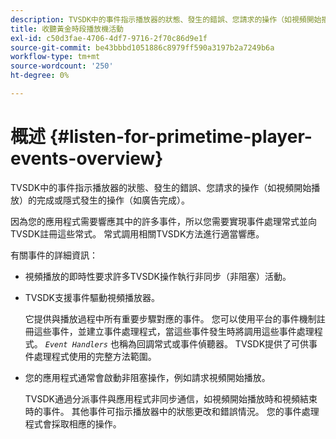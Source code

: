 ```yaml
---
description: TVSDK中的事件指示播放器的狀態、發生的錯誤、您請求的操作（如視頻開始播放）的完成或隱式發生的操作（如廣告完成）。
title: 收聽黃金時段播放機活動
exl-id: c50d3fae-4706-4df7-9716-2f70c86d9e1f
source-git-commit: be43bbbd1051886c8979ff590a3197b2a7249b6a
workflow-type: tm+mt
source-wordcount: '250'
ht-degree: 0%

---
```


# 概述 {#listen-for-primetime-player-events-overview}

TVSDK中的事件指示播放器的狀態、發生的錯誤、您請求的操作（如視頻開始播放）的完成或隱式發生的操作（如廣告完成）。

因為您的應用程式需要響應其中的許多事件，所以您需要實現事件處理常式並向TVSDK註冊這些常式。 常式調用相關TVSDK方法進行適當響應。

有關事件的詳細資訊：

* 視頻播放的即時性要求許多TVSDK操作執行非同步（非阻塞）活動。
* TVSDK支援事件驅動視頻播放器。

   它提供與播放過程中所有重要步驟對應的事件。 您可以使用平台的事件機制註冊這些事件，並建立事件處理程式，當這些事件發生時將調用這些事件處理程式。 *`Event Handlers`* 也稱為回調常式或事件偵聽器。 TVSDK提供了可供事件處理程式使用的完整方法範圍。
* 您的應用程式通常會啟動非阻塞操作，例如請求視頻開始播放。

   TVSDK通過分派事件與應用程式非同步通信，如視頻開始播放時和視頻結束時的事件。 其他事件可指示播放器中的狀態更改和錯誤情況。 您的事件處理程式會採取相應的操作。
